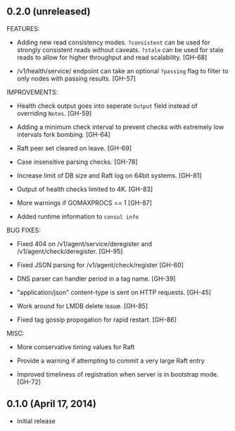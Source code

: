 ## 0.2.0 (unreleased)

FEATURES:

  * Adding new read consistency modes. `?consistent` can be used for strongly
  consistent reads without caveats. `?stale` can be used for stale reads to
  allow for higher throughput and read scalability. [GH-68]

  * /v1/health/service/ endpoint can take an optional `?passing` flag
  to filter to only nodes with passing results. [GH-57]

IMPROVEMENTS:

  * Health check output goes into seperate `Output` field instead
  of overriding `Notes`. [GH-59]

  * Adding a minimum check interval to prevent checks with extremely
  low intervals fork bombing. [GH-64]

  * Raft peer set cleared on leave. [GH-69]

  * Case insensitive parsing checks. [GH-78]

  * Increase limit of DB size and Raft log on 64bit systems. [GH-81]

  * Output of health checks limited to 4K. [GH-83]

  * More warnings if GOMAXPROCS == 1 [GH-87]

  * Added runtime information to `consul info`

BUG FIXES:

  * Fixed 404 on /v1/agent/service/deregister and
  /v1/agent/check/deregister. [GH-95]

  * Fixed JSON parsing for /v1/agent/check/register [GH-60]

  * DNS parser can handler period in a tag name. [GH-39]

  * "application/json" content-type is sent on HTTP requests. [GH-45]

  * Work around for LMDB delete issue. [GH-85]

  * Fixed tag gossip propogation for rapid restart. [GH-86]

MISC:

  * More conservative timing values for Raft

  * Provide a warning if attempting to commit a very large Raft entry

  * Improved timeliness of registration when server is in bootstrap mode. [GH-72]

## 0.1.0 (April 17, 2014)

  * Initial release

